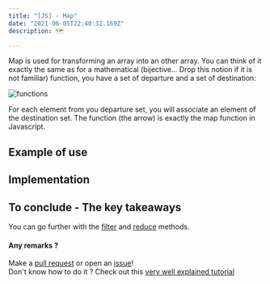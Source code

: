 ```yaml
---
title: "[JS] - Map"
date: "2021-06-05T22:40:32.169Z"
description: 🗺️

---
```


Map is used for transforming an array into an other array. You can think of it exactly the same as for a mathematical (bijective... Drop this notion if it is not familiar) function, you have a set of departure and a set of destination:  

![functions](https://en.wikipedia.org/wiki/File:Codomain2.SVG)  

For each element from you departure set, you will associate an element of the destination set. The function (the arrow) is exactly the map function in Javascript.  


## Example of use

## Implementation

## To conclude - The key takeaways

You can go further with the [filter](../filter) and [reduce](../reduce) methods.

#### Any remarks ?

Make a [pull request](https://github.com/ackermannQ/quentinackermann) or open an [issue](https://github.com/ackermannQ/quentinackermann/issues)!  
Don't know how to do it ? Check out this [very well explained tutorial](https://opensource.com/article/19/7/create-pull-request-github)

